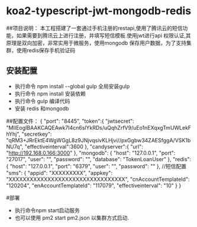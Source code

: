 # koa2-typescript-jwt-mongodb-redis

##项目说明：
  本工程搭建了一套通过手机注册的restapi,使用了腾讯云的短信功能，如果需要到腾讯云上进行注册，并填写短信模板.使用jwt进行api 权限认证,其原理是双向加密，非常实用于微服务，使用mongodb 保存用户数据，为了支持集群，使用redis保存手机验证码
## 安装配置
* 执行命令 npm install --global gulp 全局安装gulp
* 执行命令 npm install 安装依赖
* 执行命令 gulp 编译代码
* 安装 redis 和mongodb

##配置文件：
    {
        "port": "8445",
        "token":{
            "jwtsecret": "MIIEogIBAAKCAQEAwk7I4cn6slYkRDs/uQqhZrfV9/uEo1nEXqxgTmUWLekFhYhj",
            "secretkey": "qRM3+JRrEktE4WgWGgL8z9JNjvqsivKLHjvi//pxGgbw34ZAESfggA/VSK1bNU7q",
            "effectiveinterval":3600
        },
        "candyserver":{
            "url": "http://192.168.0.166:3000"
        },
        "mongodb": {
            "host": "127.0.0.1",
            "port": "27017",
            "user": "",
            "password": "",
            "database": "TokenLoanUser"
        },
        "redis": {
            "host": "127.0.0.1",
            "port": "6379",
            "user": "",
            "password": ""
        },
        //短信配置
        "sms": {
            "appid": "XXXXXXXXX",
            "appkey": "XXXXXXXXXXXXXXXXXXXXXXXXXXXXXXXXX",
            "cnAccountTemplateId": "120204",
            "enAccountTemplateId": "117079",
            "effectiveinterval": "10"
        }
    }

#部署
* 执行命令npm start启动服务
* 也可以使用 pm2 start pm2.json 以集群方式启动.
   



